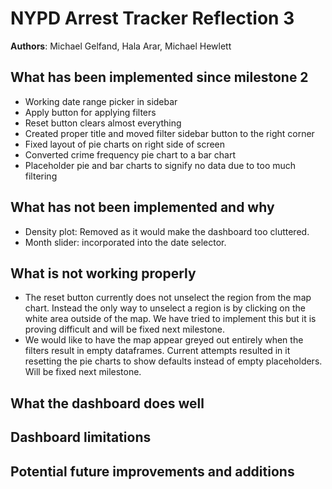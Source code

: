 # NYPD Arrest Tracker Reflection 3

**Authors**: Michael Gelfand, Hala Arar, Michael Hewlett

## What has been implemented since milestone 2

- Working date range picker in sidebar
- Apply button for applying filters
- Reset button clears almost everything
- Created proper title and moved filter sidebar button to the right corner
- Fixed layout of pie charts on right side of screen
- Converted crime frequency pie chart to a bar chart
- Placeholder pie and bar charts to signify no data due to too much filtering

## What has not been implemented and why

- Density plot: Removed as it would make the dashboard too cluttered.
- Month slider: incorporated into the date selector.

## What is not working properly

- The reset button currently does not unselect the region from the map chart. Instead the only way to unselect a region is by clicking on the white area outside of the map. We have tried to implement this but it is proving difficult and will be fixed next milestone.
- We would like to have the map appear greyed out entirely when the filters result in empty dataframes. Current attempts resulted in it resetting the pie charts to show defaults instead of empty placeholders. Will be fixed next milestone.

## What the dashboard does well

## Dashboard limitations

## Potential future improvements and additions
